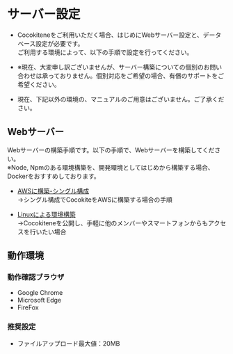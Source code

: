 # サーバー設定
- Cocokiteneをご利用いただく場合、はじめにWebサーバー設定と、データベース設定が必要です。  
ご利用する環境によって、以下の手順で設定を行ってください。  

- <span class="red bold">※現在、大変申し訳ございませんが、サーバー構築についての個別のお問い合わせは承っておりません。個別対応をご希望の場合、有償のサポートをご希望ください。</span>　　

- 現在、下記以外の環境の、マニュアルのご用意はございません。ご了承ください。

## Webサーバー
Webサーバーの構築手順です。以下の手順で、Webサーバーを構築してください。  
※Node, Npmのある環境構築を、開発環境としてはじめから構築する場合、Dockerをおすすめしております。  

- [AWSに構築-シングル構成](/ja/install_aws_single)  
→シングル構成でCocokiteをAWSに構築する場合の手順

- [Linuxによる環境構築](/ja/install_linux.md)  
→Cocokiteneを公開し、手軽に他のメンバーやスマートフォンからもアクセスを行いたい場合

## 動作環境

### 動作確認ブラウザ
- Google Chrome
- Microsoft Edge
- FireFox

### 推奨設定
- ファイルアップロード最大値：20MB